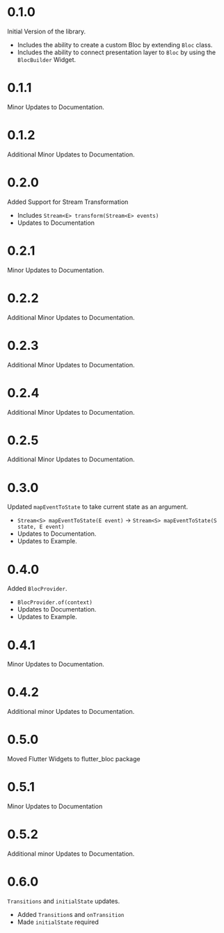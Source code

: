 # 0.1.0

Initial Version of the library.

- Includes the ability to create a custom Bloc by extending `Bloc` class.
- Includes the ability to connect presentation layer to `Bloc` by using the `BlocBuilder` Widget.

# 0.1.1

Minor Updates to Documentation.

# 0.1.2

Additional Minor Updates to Documentation.

# 0.2.0

Added Support for Stream Transformation

- Includes `Stream<E> transform(Stream<E> events)`
- Updates to Documentation

# 0.2.1

Minor Updates to Documentation.

# 0.2.2

Additional Minor Updates to Documentation.

# 0.2.3

Additional Minor Updates to Documentation.

# 0.2.4

Additional Minor Updates to Documentation.

# 0.2.5

Additional Minor Updates to Documentation.

# 0.3.0

Updated `mapEventToState` to take current state as an argument.

- `Stream<S> mapEventToState(E event)` -> `Stream<S> mapEventToState(S state, E event)`
- Updates to Documentation.
- Updates to Example.

# 0.4.0

Added `BlocProvider`.

- `BlocProvider.of(context)`
- Updates to Documentation.
- Updates to Example.

# 0.4.1

Minor Updates to Documentation.

# 0.4.2

Additional minor Updates to Documentation.

# 0.5.0

Moved Flutter Widgets to flutter_bloc package

# 0.5.1

Minor Updates to Documentation

# 0.5.2

Additional minor Updates to Documentation.

# 0.6.0

`Transitions` and `initialState` updates.

- Added `Transition`s and `onTransition`
- Made `initialState` required

